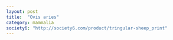 ```yaml
---
layout: post
title:  "Ovis aries"
category: mammalia
society6: "http://society6.com/product/tringular-sheep_print"
---
```



